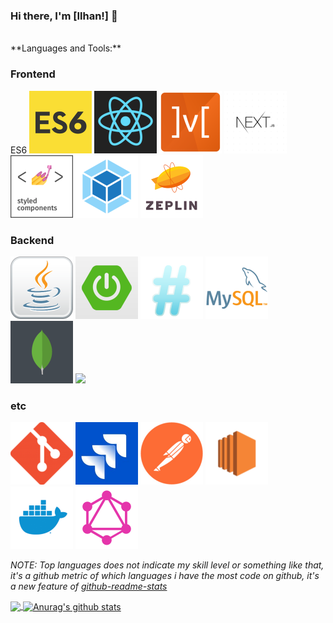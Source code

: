 ### Hi there, I'm [Ilhan!] 👋

<br />
**Languages and Tools:**  

### Frontend
<div>
  ES6
<img src="https://github.com/RyuIL/portfolio/blob/master/src/assets/img/ES6.jpg" width="100px" alt="ES6" title="ES6">
<img src="https://github.com/RyuIL/portfolio/blob/master/src/assets/img/react.png" width="100px" title="React">
<img src="https://github.com/RyuIL/portfolio/blob/master/src/assets/img/mobx.png" width="100px" title="Mobx">
<img src="https://github.com/RyuIL/portfolio/blob/master/src/assets/img/nextjs.png" width="100px" title="Next.js">
<img src="https://github.com/RyuIL/portfolio/blob/master/src/assets/img/styled-components.png" width="100px" title="Styled-components">
<img src="https://github.com/RyuIL/portfolio/blob/master/src/assets/img/webpack.png" width="100px" title="Webpack">
<img src="https://github.com/RyuIL/portfolio/blob/master/src/assets/img/zeplin.png" width="100px" title="Zeplin">
</div>

### Backend
<div> 
<img src="https://github.com/RyuIL/portfolio/blob/master/src/assets/img/java.png" width="100px">
<img src="https://github.com/RyuIL/portfolio/blob/master/src/assets/img/springboot.png" width="100px">
<img src="https://github.com/RyuIL/portfolio/blob/master/src/assets/img/Expressjs.png" width="100px">
<img src="https://github.com/RyuIL/portfolio/blob/master/src/assets/img/mysql.png" width="100px">
<img src="https://github.com/RyuIL/portfolio/blob/master/src/assets/img/mongodb.png" width="100px">
<img src="https://t1.daumcdn.net/cfile/tistory/211B43475865B4201E" width="100px">
</div>

### etc
<div> 
<img src="https://github.com/RyuIL/portfolio/blob/master/src/assets/img/git.png" width="100px">
<img src="https://github.com/RyuIL/portfolio/blob/master/src/assets/img/jira.jpg" width="100px">
<img src="https://github.com/RyuIL/portfolio/blob/master/src/assets/img/postman.png" width="100px">
<img src="https://github.com/RyuIL/portfolio/blob/master/src/assets/img/amazon-ec2.png" width="100px">
<img src="https://github.com/RyuIL/portfolio/blob/master/src/assets/img/docker.png" width="100px">
<img src="https://github.com/RyuIL/portfolio/blob/master/src/assets/img/graphql.png" width="100px">
</div>


<!--- 
  if you have forked this to use on your profile, 
  Change the `github-readme-stats.jihunhong.vercel.app` to `github-readme-stats.vercel.app` 
--->

<!-- Change the `github-readme-stats.jihunhong.vercel.app` to `github-readme-stats.vercel.app`  -->

*NOTE: Top languages does not indicate my skill level or something like that, it's a github metric of which languages i have the most code on github, it's a new feature of [github-readme-stats](https://github.com/jihunhong/github-readme-stats)*

<a href="https://github.com/RyuIL/github-readme-stats">
  <img align="center" src="https://github-readme-stats.vercel.app/api/top-langs/?username=RyuIL&theme=default&hide_langs_below=1" />
</a>
<a href="https://github.com/RyuIL/github-readme-stats">
  <img align="center" src="https://github-readme-stats.anuraghazra1.vercel.app/api?username=RyuIL&show_icons=true&theme=default&line_height=27" alt="Anurag's github stats" />
</a>
